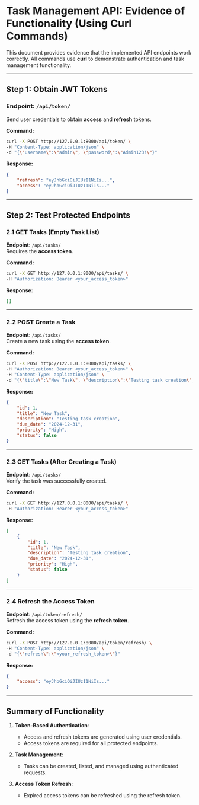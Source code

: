 # Task Management API: Evidence of Functionality (Using Curl Commands)

This document provides evidence that the implemented API endpoints work correctly. All commands use **curl** to demonstrate authentication and task management functionality.

---

## **Step 1: Obtain JWT Tokens**

### **Endpoint**: `/api/token/`  
Send user credentials to obtain **access** and **refresh** tokens.

**Command:**
```bash
curl -X POST http://127.0.0.1:8000/api/token/ \
-H "Content-Type: application/json" \
-d "{\"username\":\"admin\", \"password\":\"Admin123!\"}"
```

**Response:**
```json
{
    "refresh": "eyJhbGciOiJIUzI1NiIs...",
    "access": "eyJhbGciOiJIUzI1NiIs..."
}
```

---

## **Step 2: Test Protected Endpoints**

### **2.1 GET Tasks (Empty Task List)**

**Endpoint**: `/api/tasks/`  
Requires the **access token**.

**Command:**
```bash
curl -X GET http://127.0.0.1:8000/api/tasks/ \
-H "Authorization: Bearer <your_access_token>"
```

**Response:**
```json
[]
```

---

### **2.2 POST Create a Task**

**Endpoint**: `/api/tasks/`  
Create a new task using the **access token**.

**Command:**
```bash
curl -X POST http://127.0.0.1:8000/api/tasks/ \
-H "Authorization: Bearer <your_access_token>" \
-H "Content-Type: application/json" \
-d "{\"title\":\"New Task\", \"description\":\"Testing task creation\", \"due_date\":\"2024-12-31\", \"priority\":\"High\"}"
```

**Response:**
```json
{
    "id": 1,
    "title": "New Task",
    "description": "Testing task creation",
    "due_date": "2024-12-31",
    "priority": "High",
    "status": false
}
```

---

### **2.3 GET Tasks (After Creating a Task)**

**Endpoint**: `/api/tasks/`  
Verify the task was successfully created.

**Command:**
```bash
curl -X GET http://127.0.0.1:8000/api/tasks/ \
-H "Authorization: Bearer <your_access_token>"
```

**Response:**
```json
[
    {
        "id": 1,
        "title": "New Task",
        "description": "Testing task creation",
        "due_date": "2024-12-31",
        "priority": "High",
        "status": false
    }
]
```

---

### **2.4 Refresh the Access Token**

**Endpoint**: `/api/token/refresh/`  
Refresh the access token using the **refresh token**.

**Command:**
```bash
curl -X POST http://127.0.0.1:8000/api/token/refresh/ \
-H "Content-Type: application/json" \
-d "{\"refresh\":\"<your_refresh_token>\"}"
```

**Response:**
```json
{
    "access": "eyJhbGciOiJIUzI1NiIs..."
}
```

---

## **Summary of Functionality**

1. **Token-Based Authentication**:
   - Access and refresh tokens are generated using user credentials.
   - Access tokens are required for all protected endpoints.

2. **Task Management**:
   - Tasks can be created, listed, and managed using authenticated requests.

3. **Access Token Refresh**:
   - Expired access tokens can be refreshed using the refresh token.